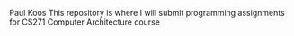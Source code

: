 Paul Koos
This repository is where I will submit programming assignments for CS271 Computer Architecture course
